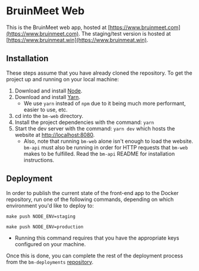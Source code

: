 #  BruinMeet Web
This is the BruinMeet web app, hosted at [https://www.bruinmeet.com](https://www.bruinmeet.com).
The staging/test version is hosted at [https://www.bruinmeat.win](https://www.bruinmeat.win).

## Installation
These steps assume that you have already cloned the repository. To get the project up and running on your local machine:

1. Download and install [Node](https://nodejs.org/).
2. Download and install [Yarn](https://yarnpkg.com/en/docs/install).
    * We use `yarn` instead of `npm` due to it being much more performant, easier to use, etc.
3. cd into the `bm-web` directory.
4. Install the project dependencies with the command: `yarn`
5. Start the dev server with the command: `yarn dev` which hosts the website at [http://localhost:8080](http://localhost:8080).
    * Also, note that running `bm-web` alone isn't enough to load the website. `bm-api` must also be running in order for HTTP requests that `bm-web` makes to be fulfilled. Read the `bm-api` README for installation instructions.

## Deployment
In order to publish the current state of the front-end app to the Docker repository, run one of the following commands, depending on which environment you'd like to deploy to:
```
make push NODE_ENV=staging
```
```
make push NODE_ENV=production
```

* Running this command requires that you have the appropriate keys configured on your machine.

Once this is done, you can complete the rest of the deployment process from the `bm-deployments` [repository](https://github.com/jeffreyxchan/bm-deployments).
